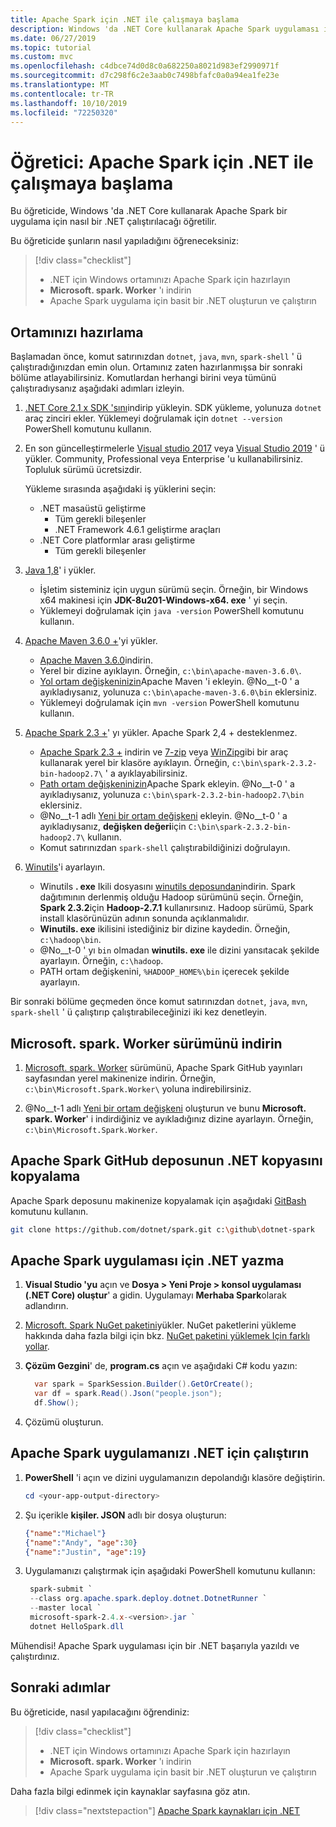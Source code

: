 ```yaml
---
title: Apache Spark için .NET ile çalışmaya başlama
description: Windows 'da .NET Core kullanarak Apache Spark uygulaması için .NET çalıştırmayı öğrenin.
ms.date: 06/27/2019
ms.topic: tutorial
ms.custom: mvc
ms.openlocfilehash: c4dbce74d0d8c0a682250a8021d983ef2990971f
ms.sourcegitcommit: d7c298f6c2e3aab0c7498bfafc0a0a94ea1fe23e
ms.translationtype: MT
ms.contentlocale: tr-TR
ms.lasthandoff: 10/10/2019
ms.locfileid: "72250320"
---
```

# <a name="tutorial-get-started-with-net-for-apache-spark"></a>Öğretici: Apache Spark için .NET ile çalışmaya başlama

Bu öğreticide, Windows 'da .NET Core kullanarak Apache Spark bir uygulama için nasıl bir .NET çalıştırılacağı öğretilir.

Bu öğreticide şunların nasıl yapıladığını öğreneceksiniz:

> [!div class="checklist"]
>
> * .NET için Windows ortamınızı Apache Spark için hazırlayın
> * **Microsoft. spark. Worker** 'ı indirin
> * Apache Spark uygulama için basit bir .NET oluşturun ve çalıştırın

## <a name="prepare-your-environment"></a>Ortamınızı hazırlama

Başlamadan önce, komut satırınızdan `dotnet`, `java`, `mvn`, `spark-shell` ' ü çalıştıradığınızdan emin olun. Ortamınız zaten hazırlanmışsa bir sonraki bölüme atlayabilirsiniz. Komutlardan herhangi birini veya tümünü çalıştıradıysanız aşağıdaki adımları izleyin.

1. [.NET Core 2.1 x SDK 'sını](https://dotnet.microsoft.com/download/dotnet-core/2.1)indirip yükleyin. SDK yükleme, yolunuza `dotnet` araç zinciri ekler. Yüklemeyi doğrulamak için `dotnet --version` PowerShell komutunu kullanın.

2. En son güncelleştirmelerle [Visual studio 2017](https://www.visualstudio.com/downloads/) veya [Visual Studio 2019](https://visualstudio.microsoft.com/vs/preview/) ' ü yükler. Community, Professional veya Enterprise 'u kullanabilirsiniz. Topluluk sürümü ücretsizdir.

   Yükleme sırasında aşağıdaki iş yüklerini seçin:
      * .NET masaüstü geliştirme
          * Tüm gerekli bileşenler
          * .NET Framework 4.6.1 geliştirme araçları
      * .NET Core platformlar arası geliştirme
          * Tüm gerekli bileşenler

3. [Java 1,8](https://www.oracle.com/technetwork/java/javase/downloads/jdk8-downloads-2133151.html)' i yükler.

    * İşletim sisteminiz için uygun sürümü seçin. Örneğin, bir Windows x64 makinesi için **JDK-8u201-Windows-x64. exe** ' yi seçin.
    * Yüklemeyi doğrulamak için `java -version` PowerShell komutunu kullanın.

4. [Apache Maven 3.6.0 +](https://maven.apache.org/download.cgi)'yi yükler.
    * [Apache Maven 3.6.0](http://mirror.metrocast.net/apache/maven/maven-3/3.6.0/binaries/apache-maven-3.6.0-bin.zip)indirin.
    * Yerel bir dizine ayıklayın. Örneğin, `c:\bin\apache-maven-3.6.0\`.
    * [Yol ortam değişkeninizin](https://www.java.com/en/download/help/path.xml)Apache Maven 'i ekleyin. @No__t-0 ' a ayıkladıysanız, yolunuza `c:\bin\apache-maven-3.6.0\bin` eklersiniz.
    * Yüklemeyi doğrulamak için `mvn -version` PowerShell komutunu kullanın.

5. [Apache Spark 2.3 +](https://spark.apache.org/downloads.html)' yı yükler. Apache Spark 2,4 + desteklenmez.
    * [Apache Spark 2.3 +](https://spark.apache.org/downloads.html) indirin ve [7-zip](https://www.7-zip.org/) veya [WinZip](https://www.winzip.com/)gibi bir araç kullanarak yerel bir klasöre ayıklayın. Örneğin, `c:\bin\spark-2.3.2-bin-hadoop2.7\` ' a ayıklayabilirsiniz.
    * [Path ortam değişkeninizin](https://www.java.com/en/download/help/path.xml)Apache Spark ekleyin. @No__t-0 ' a ayıkladıysanız, yolunuza `c:\bin\spark-2.3.2-bin-hadoop2.7\bin` eklersiniz.
    * @No__t-1 adlı [Yeni bir ortam değişkeni](https://www.java.com/en/download/help/path.xml) ekleyin. @No__t-0 ' a ayıkladıysanız, **değişken değeri**için `C:\bin\spark-2.3.2-bin-hadoop2.7\` kullanın.
    * Komut satırınızdan `spark-shell` çalıştırabildiğinizi doğrulayın.

6. [Winutils](https://github.com/steveloughran/winutils)'i ayarlayın.
    * Winutils **. exe** Ikili dosyasını [winutils deposundan](https://github.com/steveloughran/winutils)indirin. Spark dağıtımının derlenmiş olduğu Hadoop sürümünü seçin. Örneğin, **Spark 2.3.2**için **Hadoop-2.7.1** kullanırsınız. Hadoop sürümü, Spark install klasörünüzün adının sonunda açıklanmalıdır.
    * **Winutils. exe** ikilisini istediğiniz bir dizine kaydedin. Örneğin, `c:\hadoop\bin`.
    * @No__t-0 ' yı `bin` olmadan **winutils. exe** ile dizini yansıtacak şekilde ayarlayın. Örneğin, `c:\hadoop`.
    * PATH ortam değişkenini, `%HADOOP_HOME%\bin` içerecek şekilde ayarlayın.

Bir sonraki bölüme geçmeden önce komut satırınızdan `dotnet`, `java`, `mvn`, `spark-shell` ' ü çalıştırıp çalıştırabileceğinizi iki kez denetleyin.

## <a name="download-the-microsoftsparkworker-release"></a>Microsoft. spark. Worker sürümünü indirin

1. [Microsoft. spark. Worker](https://github.com/dotnet/spark/releases) sürümünü, Apache Spark GitHub yayınları sayfasından yerel makinenize indirin. Örneğin, `c:\bin\Microsoft.Spark.Worker\` yoluna indirebilirsiniz.

2. @No__t-1 adlı [Yeni bir ortam değişkeni](https://www.java.com/en/download/help/path.xml) oluşturun ve bunu **Microsoft. spark. Worker**' i indirdiğiniz ve ayıkladığınız dizine ayarlayın. Örneğin, `c:\bin\Microsoft.Spark.Worker`.

## <a name="clone-the-net-for-apache-spark-github-repo"></a>Apache Spark GitHub deposunun .NET kopyasını kopyalama

Apache Spark deposunu makinenize kopyalamak için aşağıdaki [GitBash](https://gitforwindows.org/) komutunu kullanın.

```bash
git clone https://github.com/dotnet/spark.git c:\github\dotnet-spark
```

## <a name="write-a-net-for-apache-spark-app"></a>Apache Spark uygulaması için .NET yazma

1. **Visual Studio 'yu** açın ve **Dosya > Yeni Proje > konsol uygulaması (.NET Core) oluştur**' a gidin. Uygulamayı **Merhaba Spark**olarak adlandırın.

2. [Microsoft. Spark NuGet paketini](https://www.nuget.org/profiles/spark)yükler. NuGet paketlerini yükleme hakkında daha fazla bilgi için bkz. [NuGet paketini yüklemek Için farklı yollar](https://docs.microsoft.com/nuget/consume-packages/ways-to-install-a-package).

3. **Çözüm Gezgini**' de, **program.cs** açın ve aşağıdaki C# kodu yazın:

   ```csharp
     var spark = SparkSession.Builder().GetOrCreate();
     var df = spark.Read().Json("people.json");
     df.Show();
   ```

4. Çözümü oluşturun.

## <a name="run-your-net-for-apache-spark-app"></a>Apache Spark uygulamanızı .NET için çalıştırın

1. **PowerShell** 'i açın ve dizini uygulamanızın depolandığı klasöre değiştirin.

   ```powershell
   cd <your-app-output-directory>
   ```

2. Şu içerikle **kişiler. JSON** adlı bir dosya oluşturun:

   ```json
   {"name":"Michael"}
   {"name":"Andy", "age":30}
   {"name":"Justin", "age":19}
   ```

3. Uygulamanızı çalıştırmak için aşağıdaki PowerShell komutunu kullanın:

   ```powershell
    spark-submit `
    --class org.apache.spark.deploy.dotnet.DotnetRunner `
    --master local `
    microsoft-spark-2.4.x-<version>.jar `
    dotnet HelloSpark.dll
    ```

Mühendisi! Apache Spark uygulaması için bir .NET başarıyla yazıldı ve çalıştırdınız.

## <a name="next-steps"></a>Sonraki adımlar

Bu öğreticide, nasıl yapılacağını öğrendiniz:
> [!div class="checklist"]
>
> * .NET için Windows ortamınızı Apache Spark için hazırlayın
> * **Microsoft. spark. Worker** 'ı indirin
> * Apache Spark uygulama için basit bir .NET oluşturun ve çalıştırın

Daha fazla bilgi edinmek için kaynaklar sayfasına göz atın.
> [!div class="nextstepaction"]
> [Apache Spark kaynakları için .NET](../resources/index.md)
